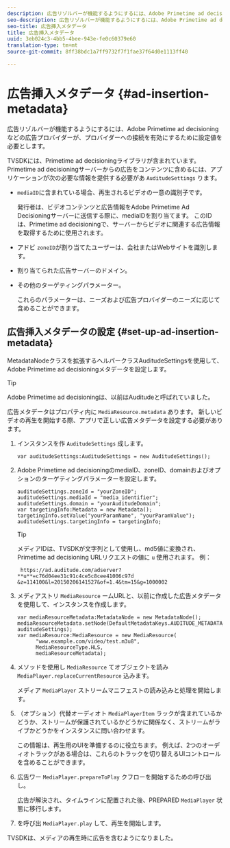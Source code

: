 ```yaml
---
description: 広告リゾルバーが機能するようにするには、Adobe Primetime ad decisioningなどの広告プロバイダーが、プロバイダーへの接続を有効にするために設定値を必要とします。
seo-description: 広告リゾルバーが機能するようにするには、Adobe Primetime ad decisioningなどの広告プロバイダーが、プロバイダーへの接続を有効にするために設定値を必要とします。
seo-title: 広告挿入メタデータ
title: 広告挿入メタデータ
uuid: 3eb024c3-4bb5-4bee-943e-fe0c60379e60
translation-type: tm+mt
source-git-commit: 8ff38bdc1a7ff9732f7f1fae37f64d0e1113ff40

---
```



# 広告挿入メタデータ {#ad-insertion-metadata}

広告リゾルバーが機能するようにするには、Adobe Primetime ad decisioningなどの広告プロバイダーが、プロバイダーへの接続を有効にするために設定値を必要とします。

TVSDKには、Primetime ad decisioningライブラリが含まれています。 Primetime ad decisioningサーバーからの広告をコンテンツに含めるには、アプリケーションが次の必要な情報を提供する必要があ `AuditudeSettings` ります。

* `mediaID`に含まれている場合、再生されるビデオの一意の識別子です。

   発行者は、ビデオコンテンツと広告情報をAdobe Primetime Ad Decisioningサーバーに送信する際に、mediaIDを割り当てます。 このIDは、Primetime ad decisioningで、サーバーからビデオに関連する広告情報を取得するために使用されます。

* アドビ `zoneID`が割り当てたユーザーは、会社またはWebサイトを識別します。
* 割り当てられた広告サーバーのドメイン。
* その他のターゲティングパラメーター。

   これらのパラメーターは、ニーズおよび広告プロバイダーのニーズに応じて含めることができます。

## 広告挿入メタデータの設定 {#set-up-ad-insertion-metadata}

MetadataNodeクラスを拡張するヘルパークラスAuditudeSettingsを使用して、Adobe Primetime ad decisioningメタデータを設定します。

>[!TIP]
>
>Adobe Primetime ad decisioningは、以前はAuditudeと呼ばれていました。

広告メタデータはプロパティ内に `MediaResource.metadata` あります。 新しいビデオの再生を開始する際、アプリで正しい広告メタデータを設定する必要があります。

1. インスタンスを作 `AuditudeSettings` 成します。

   ```
   var auditudeSettings:AuditudeSettings = new AuditudeSettings();
   ```

1. Adobe Primetime ad decisioningのmediaID、zoneID、domainおよびオプションのターゲティングパラメーターを設定します。

   ```
   auditudeSettings.zoneId = "yourZoneID"; 
   auditudeSettings.mediaId = "media_identifier"; 
   auditudeSettings.domain = "yourAuditudeDomain"; 
   var targetingInfo:Metadata = new Metadata(); 
   targetingInfo.setValue("yourParamName", "yourParamValue"); 
   auditudeSettings.targetingInfo = targetingInfo;
   ```

   >[!TIP]
   >
   >メディアIDは、TVSDKが文字列として使用し、md5値に変換され、Primetime ad decisioning URLリクエストの値に `u` 使用されます。 例：
   >
   >
   >` https://ad.auditude.com/adserver? **u**=c76d04ee31c91c4ce5c8cee41006c97d &z=114100&l=20150206141527&of=1.4&tm=15&g=1000002`

1. メディアストリ `MediaResource` ームURLと、以前に作成した広告メタデータを使用して、インスタンスを作成します。

   ```
   var mediaResourceMetadata:MetadataNode = new MetadataNode(); 
   mediaResourceMetadata.setNode(DefaultMetadataKeys.AUDITUDE_METADATA_KEY, auditudeSettings); 
   var mediaResource:MediaResource = new MediaResource( 
         "www.example.com/video/test.m3u8", 
         MediaResourceType.HLS,  
         mediaResourceMetadata);
   ```

1. メソッドを使用し `MediaResource` てオブジェクトを読み `MediaPlayer.replaceCurrentResource` 込みます。

   メディア `MediaPlayer` ストリームマニフェストの読み込みと処理を開始します。

1. （オプション）代替オーディオト `MediaPlayerItem` ラックが含まれているかどうか、ストリームが保護されているかどうかに関係なく、ストリームがライブかどうかをインスタンスに問い合わせます。

   この情報は、再生用のUIを準備するのに役立ちます。 例えば、2つのオーディオトラックがある場合は、これらのトラックを切り替えるUIコントロールを含めることができます。

1. 広告ワー `MediaPlayer.prepareToPlay` クフローを開始するための呼び出し。

   広告が解決され、タイムラインに配置された後、PREPARED `MediaPlayer` 状態に移行します。
1. を呼び出 `MediaPlayer.play` して、再生を開始します。

TVSDKは、メディアの再生時に広告を含むようになりました。